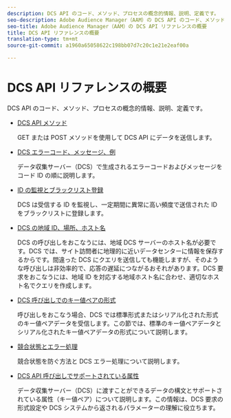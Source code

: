 ```yaml
---
description: DCS API のコード、メソッド、プロセスの概念的情報、説明、定義です。
seo-description: Adobe Audience Manager（AAM）の DCS API のコード、メソッド、プロセスの概念的情報、説明、定義です。
seo-title: Adobe Audience Manager（AAM）の DCS API リファレンスの概要
title: DCS API リファレンスの概要
translation-type: tm+mt
source-git-commit: a1960a65058622c198bb07d7c20c1e21e2eaf00a

---
```



# DCS API リファレンスの概要

DCS API のコード、メソッド、プロセスの概念的情報、説明、定義です。

* [DCS API メソッド](/help/using/api/dcs-intro/dcs-api-reference/dcs-api-methods.md)

   GET または POST メソッドを使用して DCS API にデータを送信します。

* [DCS エラーコード、メッセージ、例](/help/using/api/dcs-intro/dcs-api-reference/dcs-error-codes.md)

   データ収集サーバー（DCS）で生成されるエラーコードおよびメッセージをコード ID の順に説明します。

* [ID の監視とブラックリスト登録](/help/using/api/dcs-intro/dcs-api-reference/id-monitoring-blacklisting.md)

   DCS は受信する ID を監視し、一定期間に異常に高い頻度で送信された ID をブラックリストに登録します。

* [DCS の地域 ID、場所、ホスト名](/help/using/api/dcs-intro/dcs-api-reference/dcs-regions.md)

   DCS の呼び出しをおこなうには、地域 DCS サーバーのホスト名が必要です。DCS では、サイト訪問者に地理的に近いデータセンターに情報を保存するからです。間違った DCS にクエリを送信しても機能しますが、そのような呼び出しは非効率的で、応答の遅延につながるおそれがあります。DCS 要求をおこなうには、地域 ID を対応する地域ホスト名に合わせ、適切なホスト名でクエリを作成します。

* [DCS 呼び出しでのキー値ペアの形式](/help/using/api/dcs-intro/dcs-api-reference/dcs-key-format.md)

   呼び出しをおこなう場合、DCS では標準形式またはシリアル化された形式のキー値ペアデータを受信します。この節では、標準のキー値ペアデータとシリアル化されたキー値ペアデータの形式について説明します。

* [競合状態とエラー処理](/help/using/api/dcs-intro/dcs-api-reference/dcs-race-conditions.md)

   競合状態を防ぐ方法と DCS エラー処理について説明します。

* [DCS API 呼び出しでサポートされている属性](/help/using/api/dcs-intro/dcs-api-reference/dcs-keys.md)

   データ収集サーバー（DCS）に渡すことができるデータの構文とサポートされている属性（キー値ペア）について説明します。この情報は、DCS 要求の形式設定や DCS システムから返されるパラメーターの理解に役立ちます。
